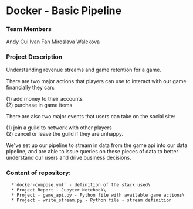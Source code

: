 # Docker - Basic Pipeline

### Team Members

Andy Cui 
Ivan Fan
Miroslava Walekova

### Project Description

Understanding revenue streams and game retention for a game. 

There are two major actions that players can use to interact with our game financially they can: 

(1) add money to their accounts\
(2) purchase in game items

There are also two major events that users can take on the social site:

(1) join a guild to network with other players\
(2) cancel or leave the guild if they are unhappy. 

We've set up our pipeline to stream in data from the game api into our data pipeline, and are able to issue queries on these pieces of data to better understand our users and drive business decisions.

### Content of repository:

	  *`docker-compose.yml` - definition of the stack used\
	  * Project Report - Jupyter Notebook\
	  * Project - game_api.py - Python file with available game actions\
	  * Project - write_stream.py - Python file - stream definition
